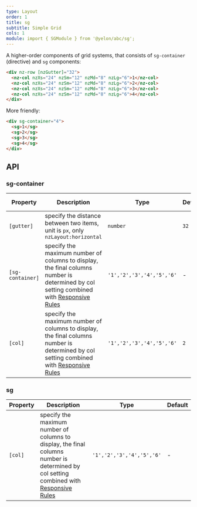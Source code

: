 ```yaml
---
type: Layout
order: 1
title: sg
subtitle: Simple Grid
cols: 1
module: import { SGModule } from '@yelon/abc/sg';
---
```


A higher-order components of grid systems, that consists of `sg-container` (directive) and `sg` components:

```html
<div nz-row [nzGutter]="32">
  <nz-col nzXs="24" nzSm="12" nzMd="8" nzLg="6">1</nz-col>
  <nz-col nzXs="24" nzSm="12" nzMd="8" nzLg="6">2</nz-col>
  <nz-col nzXs="24" nzSm="12" nzMd="8" nzLg="6">3</nz-col>
  <nz-col nzXs="24" nzSm="12" nzMd="8" nzLg="6">4</nz-col>
</div>
```

More friendly:

```html
<div sg-container="4">
  <sg>1</sg>
  <sg>2</sg>
  <sg>3</sg>
  <sg>4</sg>
</div>
```

## API

### sg-container

| Property | Description | Type | Default | Global Config |
|----------|-------------|------|---------|---------------|
| `[gutter]` | specify the distance between two items, unit is `px`, only `nzLayout:horizontal` | `number` | `32` | ✅ |
| `[sg-container]` | specify the maximum number of columns to display, the final columns number is determined by col setting combined with [Responsive Rules](/theme/responsive) | `'1','2','3','4','5','6'` | - | - |
| `[col]` | specify the maximum number of columns to display, the final columns number is determined by col setting combined with [Responsive Rules](/theme/responsive) | `'1','2','3','4','5','6'` | `2` | ✅ |

### sg

| Property | Description | Type | Default |
|----------|-------------|------|---------|
| `[col]` | specify the maximum number of columns to display, the final columns number is determined by col setting combined with [Responsive Rules](/theme/responsive) | `'1','2','3','4','5','6'` | - |
